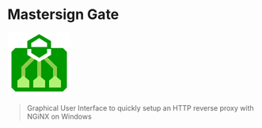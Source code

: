 # Mastersign Gate

![Mastersign Gate Logo](artwork/icon2_128.png)

> Graphical User Interface to quickly setup an HTTP reverse proxy with NGiNX on Windows
